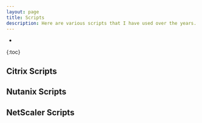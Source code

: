 ```yaml
---
layout: page
title: Scripts
description: Here are various scripts that I have used over the years. Hopefully you will find then useful but please test them before running them in production!
---
```

* 
{:toc}

## Citrix Scripts

## Nutanix Scripts

## NetScaler Scripts

